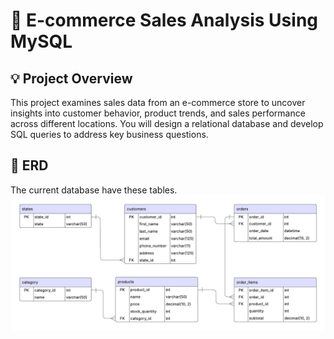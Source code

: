 # 📌 E-commerce Sales Analysis Using MySQL
## 💡 Project Overview
This project examines sales data from an e-commerce store to uncover insights into customer behavior, product trends, and sales performance across different locations. You will design a relational database and develop SQL queries to address key business questions.

## 📂 ERD
The current database have these tables.
<img src="Images/ERD.png">
